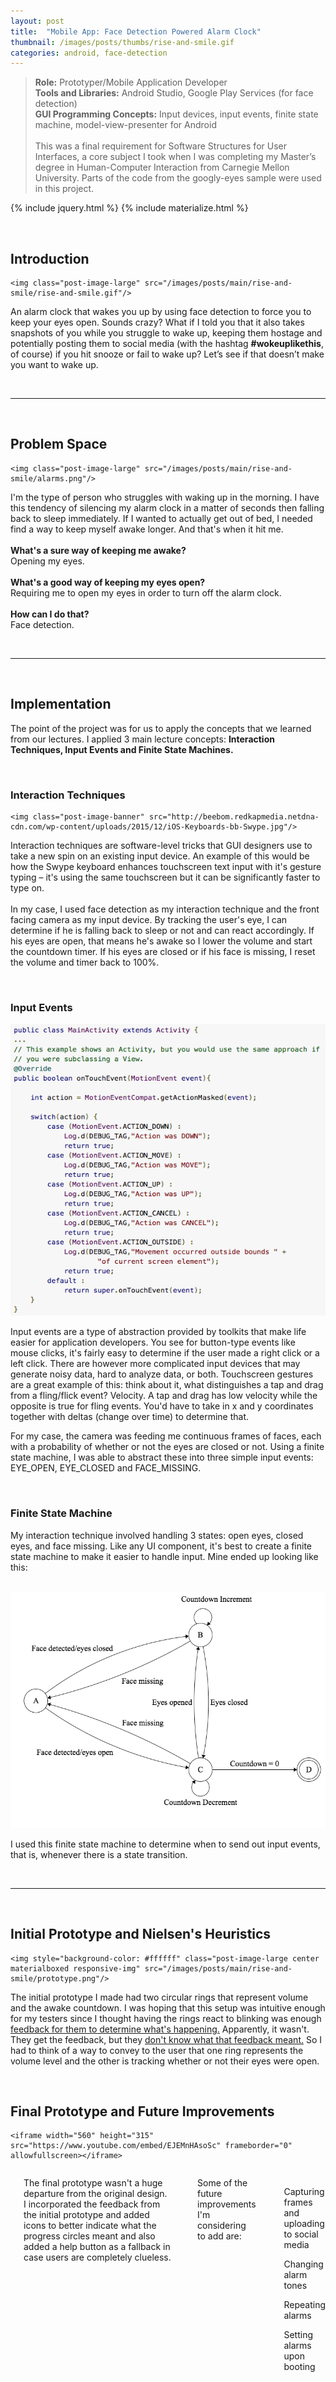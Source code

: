 ```yaml
---
layout: post
title:  "Mobile App: Face Detection Powered Alarm Clock"
thumbnail: /images/posts/thumbs/rise-and-smile.gif
categories: android, face-detection
---
```


> **Role:** Prototyper/Mobile Application Developer <br /> **Tools and Libraries:** Android Studio, Google Play Services (for face detection) <br/> **GUI Programming Concepts:** Input devices, input events, finite state machine, model-view-presenter for Android
<br /> <br/> This was a final requirement for Software Structures for User Interfaces, a core subject I took when I was completing my Master’s degree in Human-Computer Interaction from Carnegie Mellon University. Parts of the code from the googly-eyes sample were used in this project.

{% include jquery.html %}
{% include materialize.html %}

<br />

## Introduction

<div class="row">

  <div class="small-12 medium-4 post-inline-image-container">

    <img class="post-image-large" src="/images/posts/main/rise-and-smile/rise-and-smile.gif"/>

  </div>

  <p class="columns">An alarm clock that wakes you up by using face detection to force you to keep your eyes open. Sounds crazy? What if I told you that it also takes snapshots of you while you struggle to wake up, keeping them hostage and potentially posting them to social media (with the hashtag <strong>#wokeuplikethis</strong>, of course) if you hit snooze or fail to wake up? Let’s see if that doesn’t make you want to wake up.</p>

</div>

<br />

---

<br/>

## Problem Space

<div class="row">

  <div class="small-12 medium-4 post-inline-image-container">

    <img class="post-image-large" src="/images/posts/main/rise-and-smile/alarms.png"/>

  </div>

  <p class="columns">I'm the type of person who struggles with waking up in the morning. I have this tendency of silencing my alarm clock in a matter of seconds then falling back to sleep immediately. If I wanted to actually get out of bed, I needed find a way to keep myself awake longer. And that's when it hit me.
  <br/><br/>
  <strong>What's a sure way of keeping me awake?</strong>
  <br/>Opening my eyes.
  <br/><br/>
  <strong>What's a good way of keeping my eyes open?</strong>
  <br/>Requiring me to open my eyes in order to turn off the alarm clock.
  <br/><br/>
  <strong>How can I do that?</strong>
  <br/>Face detection.</p>

</div>

<br/>

---

<br/>

## Implementation

The point of the project was for us to apply the concepts that we learned from our lectures. I applied 3 main lecture concepts: **Interaction Techniques, Input Events and Finite State Machines.**

<br/>

### Interaction Techniques

<div class="row">

  <div class="small-12 medium-4 post-inline-image-container">

    <img class="post-image-banner" src="http://beebom.redkapmedia.netdna-cdn.com/wp-content/uploads/2015/12/iOS-Keyboards-bb-Swype.jpg"/>

  </div>

  <p class="columns">Interaction techniques are software-level tricks that GUI designers use to take a new spin on an existing input device. An example of this would be how the Swype keyboard enhances touchscreen text input with it's gesture typing – it's using the same touchscreen but it can be significantly faster to type on.
  <br /> <br />
  In my case, I used face detection as my interaction technique and the front facing camera as my input device. By tracking the user's eye, I can determine if he is falling back to sleep or not and can react accordingly. If his eyes are open, that means he's awake so I lower the volume and start the countdown timer. If his eyes are closed or if his face is missing, I reset the volume and timer back to 100%. </p>

</div>

<br />

### Input Events

<img style="background-color: #ffffff" class="post-image-large center materialboxed responsive-img" src="/images/posts/main/rise-and-smile/gestures.png"/>

Input events are a type of abstraction provided by toolkits that make life easier for application developers. You see for button-type events like mouse clicks, it's fairly easy to determine if the user made a right click or a left click. There are however more complicated input devices that may generate noisy data, hard to analyze data, or both. Touchscreen gestures are a great example of this: think about it, what distinguishes a tap and drag from a fling/flick event? Velocity. A tap and drag has low velocity while the opposite is true for fling events. You'd have to take in x and y coordinates together with deltas (change over time) to determine that.

For my case, the camera was feeding me continuous frames of faces, each with a probability of whether or not the eyes are closed or not. Using a finite state machine, I was able to abstract these into three simple input events: EYE_OPEN, EYE_CLOSED and FACE_MISSING.

<br />

### Finite State Machine

My interaction technique involved handling 3 states: open eyes, closed eyes, and face missing. Like any UI component, it's best to create a finite state machine to make it easier to handle input. Mine ended up looking like this:

<br />

<img style="background-color: #ffffff" class="post-image-large center materialboxed responsive-img" src="/images/posts/main/rise-and-smile/fsm.png"/>

I used this finite state machine to determine when to send out input events, that is, whenever there is a state transition.

<br />

---

<br />

## Initial Prototype and Nielsen's Heuristics

<div class="row">

  <div class="small-12 medium-4 post-inline-image-container">

    <img style="background-color: #ffffff" class="post-image-large center materialboxed responsive-img" src="/images/posts/main/rise-and-smile/prototype.png"/>

  </div>

  <p class="columns">The initial prototype I made had two circular rings that represent volume and the awake countdown. I was hoping that this setup was intuitive enough for my testers since I thought having the rings react to blinking was enough <a href="http://www.mattsoave.com/old/cogs187a/iu_site_eval/1visibility.html">feedback for them to determine what's happening.</a> Apparently, it wasn't. They get the feedback, but they <a href="http://www.mattsoave.com/old/cogs187a/iu_site_eval/2systemreal.html">don't know what that feedback meant.</a> So I had to think of a way to convey to the user that one ring represents the volume level and the other is tracking whether or not their eyes were open.</p>

</div>

<br/>

## Final Prototype and Future Improvements

<div class="row">

  <div class="center small-12 video-container">

    <iframe width="560" height="315" src="https://www.youtube.com/embed/EJEMnHAsoSc" frameborder="0" allowfullscreen></iframe>

  </div>

  <div class="small-12 columns"> <br/> <p>The final prototype wasn't a huge departure from the original design. I incorporated the feedback from the initial prototype and added icons to better indicate what the progress circles meant and also added a help button as a fallback in case users are completely clueless. </p>
  <br/>
  <p>Some of the future improvements I'm considering to add are:</p>
  <ul style="list-style: none;">
    <li><p>Capturing frames and uploading to social media</p></li>
    <li><p>Changing alarm tones</p></li>
    <li><p>Repeating alarms</p></li>
    <li><p>Setting alarms upon booting</p></li>
  </ul>
  </div>

</div>
